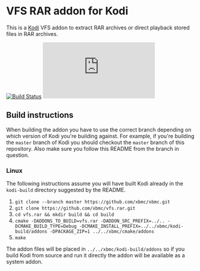 # VFS RAR addon for Kodi

This is a [Kodi](http://kodi.tv) VFS addon to extract RAR archives or direct playback stored files in RAR archives.

[![Build Status](https://travis-ci.org/xbmc/vfs.rar.svg?branch=Matrix)](https://travis-ci.org/xbmc/vfs.rar/branches)
[![Build Status](https://dev.azure.com/teamkodi/binary-addons/_apis/build/status/xbmc.vfs.rar?branchName=Matrix)](https://dev.azure.com/teamkodi/binary-addons/_build/latest?definitionId=52&branchName=Matrix)
<!--- [![Build Status](https://ci.appveyor.com/api/projects/status/github/xbmc/vfs.rar?svg=true)](https://ci.appveyor.com/project/xbmc/vfs-rar) -->

## Build instructions

When building the addon you have to use the correct branch depending on which version of Kodi you're building against. 
For example, if you're building the `master` branch of Kodi you should checkout the `master` branch of this repository. 
Also make sure you follow this README from the branch in question.

### Linux

The following instructions assume you will have built Kodi already in the `kodi-build` directory 
suggested by the README.

1. `git clone --branch master https://github.com/xbmc/xbmc.git`
2. `git clone https://github.com/xbmc/vfs.rar.git`
3. `cd vfs.rar && mkdir build && cd build`
4. `cmake -DADDONS_TO_BUILD=vfs.rar -DADDON_SRC_PREFIX=../.. -DCMAKE_BUILD_TYPE=Debug -DCMAKE_INSTALL_PREFIX=../../xbmc/kodi-build/addons -DPACKAGE_ZIP=1 ../../xbmc/cmake/addons`
5. `make`

The addon files will be placed in `../../xbmc/kodi-build/addons` so if you build Kodi from source and run it directly 
the addon will be available as a system addon.
